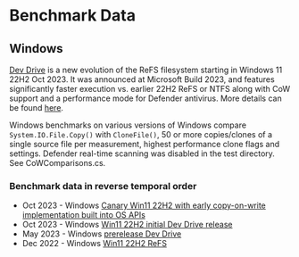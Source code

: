 # Benchmark Data

## Windows
[Dev Drive](https://aka.ms/devdrive) is a new evolution of the ReFS filesystem starting in Windows 11 22H2 Oct 2023. It was announced at Microsoft Build 2023, and features significantly faster execution vs. earlier 22H2 ReFS or NTFS along with CoW support and a performance mode for Defender antivirus. More details can be found [here](https://aka.ms/EngMSDevDrive).

Windows benchmarks on various versions of Windows compare `System.IO.File.Copy()` with `CloneFile()`,
50 or more copies/clones of a single source file per measurement, highest performance clone flags and settings.
Defender real-time scanning was disabled in the test directory. See CoWComparisons.cs.

### Benchmark data in reverse temporal order

* Oct 2023 - Windows [Canary Win11 22H2 with early copy-on-write implementation built into OS APIs](./Win11_22H2_Oct2023_10.0.25982.1000.md)
* Oct 2023 - Windows [Win11 22H2 initial Dev Drive release](./Win11_22H2_Oct2023_10.0.22621.2506.md)
* May 2023 - Windows [prerelease Dev Drive](./Win11_22H2_May2023.md)
* Dec 2022 - Windows [Win11 22H2 ReFS](./Win11_22H2_Dec2022_ReFS.md)
